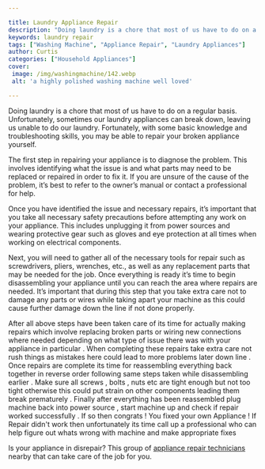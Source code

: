 ```yaml
---

title: Laundry Appliance Repair
description: "Doing laundry is a chore that most of us have to do on a regular basis. Unfortunately, sometimes our laundry appliances can break ...swipe up to find out"
keywords: laundry repair
tags: ["Washing Machine", "Appliance Repair", "Laundry Appliances"]
author: Curtis
categories: ["Household Appliances"]
cover: 
 image: /img/washingmachine/142.webp
 alt: 'a highly polished washing machine well loved'

---
```


Doing laundry is a chore that most of us have to do on a regular basis. Unfortunately, sometimes our laundry appliances can break down, leaving us unable to do our laundry. Fortunately, with some basic knowledge and troubleshooting skills, you may be able to repair your broken appliance yourself.

The first step in repairing your appliance is to diagnose the problem. This involves identifying what the issue is and what parts may need to be replaced or repaired in order to fix it. If you are unsure of the cause of the problem, it’s best to refer to the owner’s manual or contact a professional for help.

Once you have identified the issue and necessary repairs, it’s important that you take all necessary safety precautions before attempting any work on your appliance. This includes unplugging it from power sources and wearing protective gear such as gloves and eye protection at all times when working on electrical components.

Next, you will need to gather all of the necessary tools for repair such as screwdrivers, pliers, wrenches, etc., as well as any replacement parts that may be needed for the job. Once everything is ready it’s time to begin disassembling your appliance until you can reach the area where repairs are needed. It’s important that during this step that you take extra care not to damage any parts or wires while taking apart your machine as this could cause further damage down the line if not done properly. 

After all above steps have been taken care of its time for actually making repairs which involve replacing broken parts or wiring new connections where needed depending on what type of issue there was with your appliance in particular . When completing these repairs take extra care not rush things as mistakes here could lead to more problems later down line . Once repairs are complete its time for reassembling everything back together in reverse order following same steps taken while disassembling earlier . Make sure all screws , bolts , nuts etc are tight enough but not too tight otherwise this could put strain on other components leading them break prematurely . Finally after everything has been reassembled plug machine back into power source , start machine up and check if repair worked successfully . If so then congrats ! You fixed your own Appliance ! If Repair didn't work then unfortunately its time call up a professional who can help figure out whats wrong with machine and make appropriate fixes

Is your appliance in disrepair? This group of <a href="/pages/appliance-repair-technicians/">appliance repair technicians</a> nearby that can take care of the job for you.